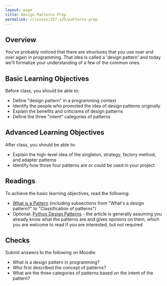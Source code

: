 ```yaml
---
layout: page
title: Design Patterns Prep
permalink: /classes/257-s25/patterns-prep
---
```


## Overview
You've probably noticed that there are structures that you use over and over again in programming. That idea is called a 'design pattern' and today we'll formalize your understanding of a few of the common ones.

## Basic Learning Objectives
Before class, you should be able to:
* Define "design pattern" in a programming context
* Identify the people who promoted the idea of design patterns originally
* Explain the benefits and criticisms of design patterns
* Define the three "intent" categories of patterns

## Advanced Learning Objectives
After class, you should be able to:
* Explain the high-level idea of the singleton, strategy, factory method, and adapter patterns
* Identify how those four patterns are or could be used in your project

## Readings
To achieve the basic learning objectives, read the following:
* [What is a Pattern](https://refactoring.guru/design-patterns/what-is-pattern) (including subsections from "What's a design pattern?" to "Classification of patterns")
* Optional: [Python Design Patterns](https://www.toptal.com/python/python-design-patterns) - the article is generally assuming you already know what the patterns are and gives opinions on them, which you are welcome to read if you are interested, but not required

## Checks
Submit answers to the following on Moodle:
* What is a design pattern in programming?
* Who first described the concept of patterns?
* What are the three categories of patterns based on the intent of the pattern?